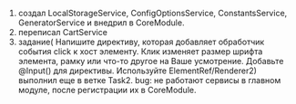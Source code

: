 1) создал LocalStorageService, ConfigOptionsService, ConstantsService, GeneratorService и внедрил в CoreModule.
2) переписал CartService
3) задание( Напишите директиву, которая добавляет обработчик события click к хост элементу. 
   Клик изменяет размер шрифта элемента, рамку или что-то другое на Ваше усмотрение. 
   Добавьте @Input() для директивы. Используйте ElementRef/Renderer2) выполнил еще в ветке Task2.
bug: не работают сервисы в главном модуле, после регистрации их в CoreModule.
